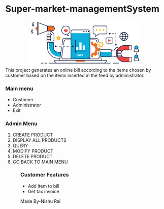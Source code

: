 # Super-market-managementSystem
<div  align="center" >
<img src="download.png" alt=" ">
 </div>
This project generates an online bill according to the items chosen by customer based on the items inserted in the feed by administrator.
<h3>Main menu</h3>
<ul>
  <li>Customer</li>
  <li>Administrator</li>
  <li>Exit</li>
 </ul>
 <h3>Admin Menu</h3>
 <ol>
 <li> CREATE PRODUCT</li>
<li>DISPLAY ALL PRODUCTS</li>
<li>QUERY</li>
<li>MODIFY PRODUCT</li>
<li>DELETE PRODUCT</li>
<li>GO BACK TO MAIN MENU</li>
  <ol>
<h3>Customer Features</h3>
  <ul>
    <li>Add item to bill</li>
    <li>Get tax invoice</li>
  </ul>
   <p>Made By-Nishu Rai</p>
